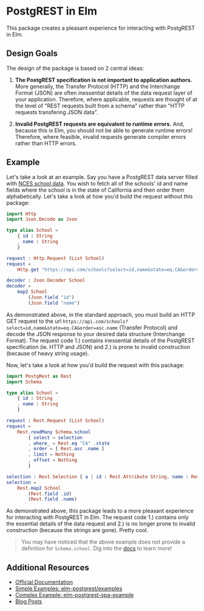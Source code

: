 # PostgREST in Elm

This package creates a pleasant experience for interacting with PostgREST in Elm.

## Design Goals

The design of the package is based on 2 central ideas:

1.  **The PostgREST specification is not important to application authors.** More generally, the Transfer Protocol (HTTP) and the Interchange Format (JSON) are often inessential details of the data request layer of your application. Therefore, where applicable, requests are thought of at the level of "REST requests built from a schema" rather than "HTTP requests transfering JSON data".

2.  **Invalid PostgREST requests are equivalent to runtime errors.** And, because this is Elm, you should not be able to generate runtime errors! Therefore, where feasible, invalid requests generate compiler errors rather than HTTP errors.


## Example

Let's take a look at an example. Say you have a PostgREST data server filled with [NCES school data](https://nces.ed.gov/). You wish to fetch all of the schools' id and name fields where the school is in the state of California and then order them alphabetically. Let's take a look at how you'd build the request without this package:

```elm
import Http
import Json.Decode as Json

type alias School =
    { id : String
    , name : String
    }

request : Http.Request (List School)
request =
    Http.get "https://api.com/schools?select=id,name&state=eq.CA&order=asc.name" (Decode.list decoder)

decoder : Json.Decoder School
decoder =
    map2 School
        (Json.field "id")
        (Json.field "name")
```

As demonstrated above, in the standard approach, you must build an HTTP GET request to the url `https://api.com/schools?select=id,name&state=eq.CA&order=asc.name` (Transfer Protocol) and decode the JSON response to your desired data structure (Interchange Format). The request code 1.) contains inessential details of the PostgREST specification (ie. HTTP and JSON) and 2.) is prone to invalid construction (because of heavy string usage).

Now, let's take a look at how you'd build the request with this package:

```elm
import PostgRest as Rest
import Schema

type alias School =
    { id : String
    , name : String
    }

request : Rest.Request (List School)
request =
    Rest.readMany Schema.school
        { select = selection
        , where_ = Rest.eq "CA" .state
        , order = [ Rest.asc .name ]
        , limit = Nothing
        , offset = Nothing
        }

selection : Rest.Selection { a | id : Rest.Attribute String, name : Rest.Attribute String } School
selection =
    Rest.map2 School
        (Rest.field .id)
        (Rest.field .name)
```

As demonstrated above, this package leads to a more pleasant experience for interacting with PostgREST in Elm. The request code 1.) contains only the essential details of the data request and 2.) is no longer prone to invalid construction (because the strings are gone). Pretty cool.

> You may have noticed that the above example does not provide a definition for `Schema.school`. Dig into the [docs](http://package.elm-lang.org/packages/john-kelly/elm-postgrest/latest/PostgRest) to learn more!

## Additional Resources
- [Official Documentation](http://package.elm-lang.org/packages/john-kelly/elm-postgrest/latest)
- [Simple Examples: elm-postgrest/examples](https://github.com/john-kelly/elm-postgrest/tree/master/examples)
- [Complex Example: elm-postgrest-spa-example](https://github.com/john-kelly/elm-postgrest-spa-example)
- [Blog Posts](https://foldp.com)
